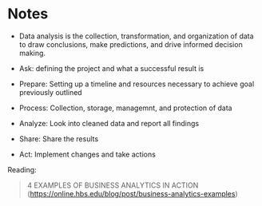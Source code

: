 # Notes 

- Data analysis is the collection, transformation, and organization of data to draw conclusions, make predictions, and drive informed decision making.

- Ask: defining the project and what a successful result is
- Prepare: Setting up a timeline and resources necessary to achieve goal previously outlined
- Process: Collection, storage, managemnt, and protection of data
- Analyze: Look into cleaned data and report all findings
- Share: Share the results
- Act: Implement changes and take actions

Reading: 

> 4 EXAMPLES OF BUSINESS ANALYTICS IN ACTION (https://online.hbs.edu/blog/post/business-analytics-examples)


